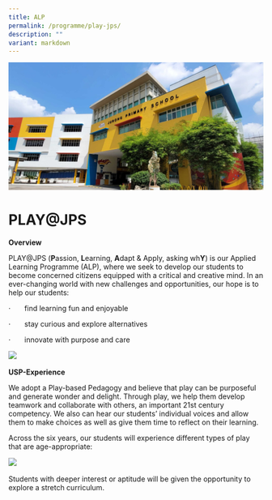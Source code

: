 ```yaml
---
title: ALP
permalink: /programme/play-jps/
description: ""
variant: markdown
---
```

![](/images/JPS_School_Front_Banner.jpg)

PLAY@JPS
========================================================
**Overview**

PLAY@JPS (**P**assion, **L**earning, **A**dapt &amp; Apply, asking wh**Y**) is our Applied Learning Programme (ALP), where we seek to develop our students to become concerned citizens equipped with a critical and creative mind. In an ever-changing world with new challenges and opportunities, our hope is to help our students:

·&nbsp;&nbsp;&nbsp;&nbsp;&nbsp;&nbsp; find learning fun and enjoyable

·&nbsp;&nbsp;&nbsp;&nbsp;&nbsp;&nbsp; stay curious and explore alternatives

·&nbsp;&nbsp;&nbsp;&nbsp;&nbsp;&nbsp; innovate with purpose and care

![](/images/PLAY.gif)

**USP-Experience**

We adopt a Play-based Pedagogy and believe that play can be purposeful and generate wonder and delight. Through play, we help them develop teamwork and collaborate with others, an important 21st century competency. We also can hear our students’ individual voices and allow them to make choices as well as give them time to reflect on their learning.

Across the six years, our students will experience different types of play that are age-appropriate:

![](/images/ALP.jpg)

Students with deeper interest or aptitude will be given the opportunity to explore a stretch curriculum.